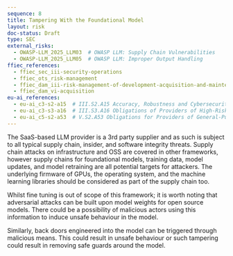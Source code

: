 ```yaml
---
sequence: 8
title: Tampering With the Foundational Model
layout: risk
doc-status: Draft
type: SEC
external_risks:
  - OWASP-LLM_2025_LLM03  # OWASP LLM: Supply Chain Vulnerabilities
  - OWASP-LLM_2025_LLM05  # OWASP LLM: Improper Output Handling
ffiec_references:
  - ffiec_sec_iii-security-operations
  - ffiec_ots_risk-management
  - ffiec_dam_iii-risk-management-of-development-acquisition-and-maintenance
  - ffiec_dam_vi-acquisition
eu-ai_references:
  - eu-ai_c3-s2-a15  # III.S2.A15 Accuracy, Robustness and Cybersecurity
  - eu-ai_c3-s3-a16  # III.S3.A16 Obligations of Providers of High-Risk AI Systems
  - eu-ai_c5-s2-a53  # V.S2.A53 Obligations for Providers of General-Purpose AI Models
---
```


The SaaS-based LLM provider is a 3rd party supplier and as such is subject to all typical supply chain, insider, and software integrity
threats. Supply chain attacks on infrastructure and OSS are covered in other frameworks, however supply chains for
foundational models, training data, model updates, and model retraining are all potential targets for attackers. 
The underlying firmware of GPUs, the operating system, and the machine learning libraries should be considered as part
of the supply chain too.

Whilst fine tuning is out of scope of this framework; it is worth noting that adversarial attacks can be built upon 
model weights for open source models. There could be a possibility of malicious actors using this information to induce unsafe
behaviour in the model.

Similarly, back doors engineered into the model can be triggered through malicious means. This could result in unsafe behaviour
or such tampering could result in removing safe guards around the model.
